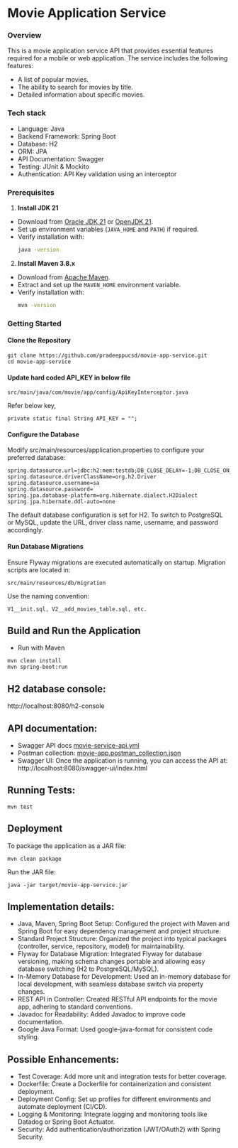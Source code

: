 # Movie Application Service

### Overview

This is a movie application service API that provides essential features required for a mobile or web application. The service includes the following features:

* A list of popular movies.
* The ability to search for movies by title.
* Detailed information about specific movies.

### Tech stack
* Language: Java
* Backend Framework: Spring Boot
* Database: H2
* ORM: JPA
* API Documentation: Swagger
* Testing: JUnit & Mockito
* Authentication: API Key validation using an interceptor

### Prerequisites
1. **Install JDK 21**
- Download from [Oracle JDK 21](https://www.oracle.com/java/technologies/javase/jdk21-archive-downloads.html) or [OpenJDK 21](https://jdk.java.net/21/).
- Set up environment variables (`JAVA_HOME` and `PATH`) if required.
- Verify installation with:
  ```sh
  java -version
  ```
2. **Install Maven 3.8.x**
- Download from [Apache Maven](https://maven.apache.org/download.cgi).
- Extract and set up the `MAVEN_HOME` environment variable.
- Verify installation with:
  ```sh
  mvn -version
  ``` 

### Getting Started

#### Clone the Repository
```
git clone https://github.com/pradeeppucsd/movie-app-service.git
cd movie-app-service
```
#### Update hard coded API_KEY in below file 
```
src/main/java/com/movie/app/config/ApiKeyInterceptor.java
```
Refer below key,
```
private static final String API_KEY = "";
```

#### Configure the Database
Modify src/main/resources/application.properties to configure your preferred database:
```
spring.datasource.url=jdbc:h2:mem:testdb;DB_CLOSE_DELAY=-1;DB_CLOSE_ON_EXIT=FALSE
spring.datasource.driverClassName=org.h2.Driver
spring.datasource.username=sa
spring.datasource.password=
spring.jpa.database-platform=org.hibernate.dialect.H2Dialect
spring.jpa.hibernate.ddl-auto=none
```
The default database configuration is set for H2. To switch to PostgreSQL or MySQL, update the URL, driver class name, username, and password accordingly.

#### Run Database Migrations
Ensure Flyway migrations are executed automatically on startup. Migration scripts are located in:
```
src/main/resources/db/migration
```
Use the naming convention:
```
V1__init.sql, V2__add_movies_table.sql, etc.
```

## Build and Run the Application
* Run with Maven
```
mvn clean install
mvn spring-boot:run
```
## H2 database console:
http://localhost:8080/h2-console

## API documentation: 
* Swagger API docs
[movie-service-api.yml](api-docs/movie-service-api.yml)
* Postman collection:
[movie-app.postman_collection.json](api-docs/postman-collection/movie-app.postman_collection.json)
* Swagger UI: Once the application is running, you can access the API at:
http://localhost:8080/swagger-ui/index.html

## Running Tests:
```
mvn test
```

## Deployment
To package the application as a JAR file:
```
mvn clean package
```
Run the JAR file:
```
java -jar target/movie-app-service.jar
```

## Implementation details:
* Java, Maven, Spring Boot Setup: Configured the project with Maven and Spring Boot for easy dependency management and project structure.
* Standard Project Structure: Organized the project into typical packages (controller, service, repository, model) for maintainability. 
* Flyway for Database Migration: Integrated Flyway for database versioning, making schema changes portable and allowing easy database switching (H2 to PostgreSQL/MySQL). 
* In-Memory Database for Development: Used an in-memory database for local development, with seamless database switch via property changes. 
* REST API in Controller: Created RESTful API endpoints for the movie app, adhering to standard conventions. 
* Javadoc for Readability: Added Javadoc to improve code documentation. 
* Google Java Format: Used google-java-format for consistent code styling.

## Possible Enhancements:
* Test Coverage: Add more unit and integration tests for better coverage.
* Dockerfile: Create a Dockerfile for containerization and consistent deployment. 
* Deployment Config: Set up profiles for different environments and automate deployment (CI/CD). 
* Logging & Monitoring: Integrate logging and monitoring tools like Datadog or Spring Boot Actuator.
* Security: Add authentication/authorization (JWT/OAuth2) with Spring Security.
